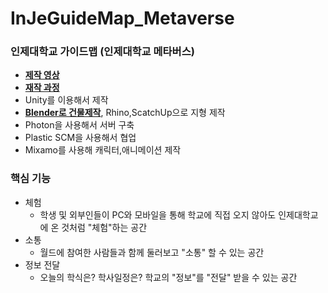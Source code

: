 # InJeGuideMap_Metaverse
### 인제대학교 가이드맵 (인제대학교 메타버스)
- [**제작 영상**](https://youtu.be/GlB0aMk6Xkk)
- [**재작 과정**](https://youtu.be/QcdvZuJJcQI)
- Unity를 이용해서 제작
- [**Blender로 건물제작**](https://github.com/JengHC/Blender-Maya), Rhino,ScatchUp으로 지형 제작
- Photon을 사용해서 서버 구축
- Plastic SCM을 사용해서 협업
- Mixamo를 사용해 캐릭터,애니메이션 제작
### 핵심 기능
- 체험
  - 학생 및 외부인들이 PC와 모바일을 통해 학교에 직접 오지 않아도 인제대학교에 온 것처럼 "체험"하는 공간
- 소통
  - 월드에 참여한 사람들과 함께 둘러보고 "소통" 할 수 있는 공간
- 정보 전달
  - 오늘의 학식은? 학사일정은? 학교의 "정보"를 "전달" 받을 수 있는 공간



